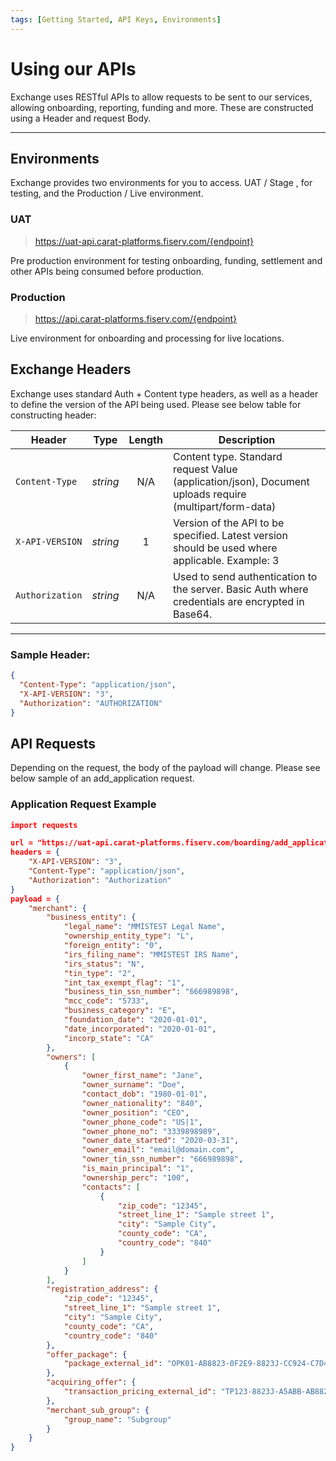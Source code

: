 ```yaml
---
tags: [Getting Started, API Keys, Environments]
---
```


# Using our APIs

Exchange uses RESTful APIs to allow requests to be sent to our services, allowing onboarding, reporting, funding and more. These are constructed using a Header and request Body.

---
## Environments

Exchange provides two environments for you to access. UAT / Stage , for testing, and the Production / Live environment.

### UAT
<!-- theme: info -->
> https://uat-api.carat-platforms.fiserv.com/{endpoint}

Pre production environment for testing onboarding, funding, settlement and other APIs being consumed before production.

### Production
<!-- theme: info -->
> https://api.carat-platforms.fiserv.com/{endpoint}

Live environment for onboarding and processing for live locations.
## Exchange Headers

Exchange uses standard Auth + Content type headers, as well as a header to define the version of the API being used. Please see below table for constructing header:

<!--
type: tab
titles: API Headers, Example
-->
| Header | Type | Length | Description |
| -------- | :--: | :------------: | ------------------ |
| `Content-Type` | *string* | N/A |  Content type. Standard request Value (application/json), Document uploads require (multipart/form-data) |
| `X-API-VERSION` | *string* | 1 | Version of the API to be specified. Latest version should be used where applicable. Example: 3 |
| `Authorization` | *string* | N/A | Used to send authentication to the server. Basic Auth where credentials are encrypted in Base64. |

---

<!-- type: tab -->

### Sample Header:

```json
{
  "Content-Type": "application/json",
  "X-API-VERSION": "3",
  "Authorization": "AUTHORIZATION"
}
```

<!-- type: tab-end -->

## API Requests

Depending on the request, the body of the payload will change. Please see below sample of an add_application request.

### Application Request Example

```json
import requests

url = "https://uat-api.carat-platforms.fiserv.com/boarding/add_application"
headers = {
    "X-API-VERSION": "3",
    "Content-Type": "application/json",
    "Authorization": "Authorization"
}
payload = {
    "merchant": {
        "business_entity": {
            "legal_name": "MMISTEST Legal Name",
            "ownership_entity_type": "L",
            "foreign_entity": "0",
            "irs_filing_name": "MMISTEST IRS Name",
            "irs_status": "N",
            "tin_type": "2",
            "int_tax_exempt_flag": "1",
            "business_tin_ssn_number": "666989898",
            "mcc_code": "5733",
            "business_category": "E",
            "foundation_date": "2020-01-01",
            "date_incorporated": "2020-01-01",
            "incorp_state": "CA"
        },
        "owners": [
            {
                "owner_first_name": "Jane",
                "owner_surname": "Doe",
                "contact_dob": "1980-01-01",
                "owner_nationality": "840",
                "owner_position": "CEO",
                "owner_phone_code": "US|1",
                "owner_phone_no": "3339898989",
                "owner_date_started": "2020-03-31",
                "owner_email": "email@domain.com",
                "owner_tin_ssn_number": "666989898",
                "is_main_principal": "1",
                "ownership_perc": "100",
                "contacts": [
                    {
                        "zip_code": "12345",
                        "street_line_1": "Sample street 1",
                        "city": "Sample City",
                        "county_code": "CA",
                        "country_code": "840"
                    }
                ]
            }
        ],
        "registration_address": {
            "zip_code": "12345",
            "street_line_1": "Sample street 1",
            "city": "Sample City",
            "county_code": "CA",
            "country_code": "840"
        },
        "offer_package": {
            "package_external_id": "OPK01-AB8823-0F2E9-8823J-CC924-C7D40-BCB28"
        },
        "acquiring_offer": {
            "transaction_pricing_external_id": "TP123-8823J-A5ABB-AB8823-65923-34A33-BCB28"
        },
        "merchant_sub_group": {
            "group_name": "Subgroup"
        }
    }
}
```
<!-- type: tab-end -->



